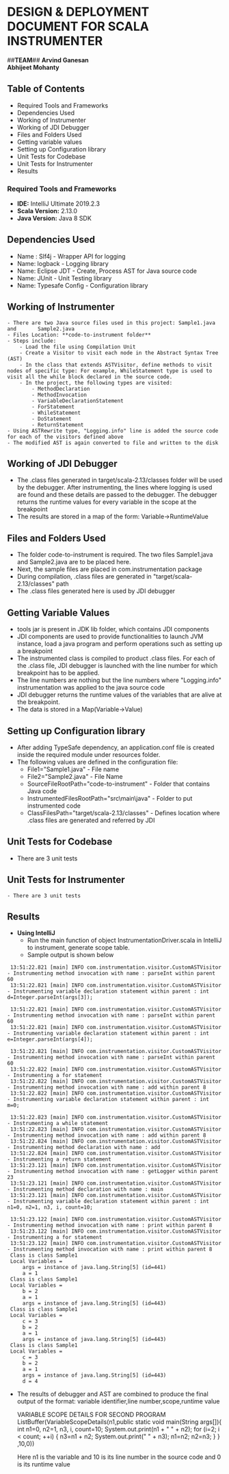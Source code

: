 # DESIGN & DEPLOYMENT DOCUMENT FOR SCALA INSTRUMENTER

##**TEAM**##
**Arvind Ganesan** <br>
**Abhijeet Mohanty**

## Table of Contents
  - Required Tools and Frameworks
  - Dependencies Used
  - Working of Instrumenter
  - Working of JDI Debugger
  - Files and Folders Used
  - Getting variable values
  - Setting up Configuration library
  - Unit Tests for Codebase
  - Unit Tests for Instrumenter
  - Results
  
### Required Tools and Frameworks

 - **IDE:** IntelliJ Ultimate 2019.2.3
 - **Scala Version:** 2.13.0
 - **Java Version:** Java 8 SDK

## Dependencies Used
    
  - Name : Slf4j - Wrapper API for logging
 - Name: logback - Logging library
 - Name: Eclipse JDT - Create, Process AST for Java source code
 - Name: JUnit - Unit Testing library
 - Name: Typesafe Config - Configuration library
       
   
## Working of Instrumenter
    - There are two Java source files used in this project: Sample1.java and       Sample2.java
    - Files Location: **code-to-instrument folder**
    - Steps include:
        - Load the file using Compilation Unit
        - Create a Visitor to visit each node in the Abstract Syntax Tree (AST)
        - In the class that extends ASTVisitor, define methods to visit nodes of specific type: For example, WhileStatement type is used to visit all the while block declared in the source code. 
        - In the project, the following types are visited:
            - MethodDeclaration
            - MethodInvocation
            - VariableDeclarationStatement
            - ForStatement
            - WhileStatement
            - DoStatement
            - ReturnStatement
    - Using ASTRewrite type, "Logging.info" line is added the source code for each of the visitors defined above
    - The modified AST is again converted to file and written to the disk


## Working of JDI Debugger
 -   The .class files generated in target/scala-2.13/classes folder will be used
 by the debugger. After instrumenting, the lines where logging is used are found and these details
 are passed to the debugger. The debugger returns the runtime values for every variable in the scope
 at the breakpoint
 - The results are stored in a map of the form: Variable->RuntimeValue


## Files and Folders Used
 - The folder code-to-instrument is required. The two files Sample1.java and Sample2.java are to be placed here.
 - Next, the sample files are placed in com.instrumentation package
 - During compilation, .class files are generated in "target/scala-2.13/classes" path
 - The .class files generated here is used by JDI debugger



## Getting Variable Values
 - tools jar is present in JDK lib folder, which contains JDI components
 - JDI components are used to provide functionalities to launch JVM instance, load a java program and perform operations such as setting up a breakpoint
 - The instrumented class is compiled to product .class files. For each of the .class file, JDI debugger is launched with the line number for which breakpoint has to be applied. 
 - The line numbers are nothing but the line numbers where "Logging.info" instrumentation was applied to the java source code
 - JDI debugger returns the runtime values of the variables that are alive at the breakpoint. 
 - The data is stored in a Map(Variable->Value)

## Setting up Configuration library
   - After adding TypeSafe dependency, an application.conf file 
     is created inside the required module under resources folder.
   - The following values are defined in the configuration file:
        -   File1="Sample1.java" - File name
        -   File2="Sample2.java" - File Name
        -   SourceFileRootPath="code-to-instrument" - Folder that contains Java code
        -   InstrumentedFilesRootPath="src\\main\\java" - Folder to put instrumented code
        -   ClassFilesPath="target/scala-2.13/classes" - Defines location where .class files are generated and referred by JDI

## Unit Tests for Codebase
 - There are 3 unit tests


## Unit Tests for Instrumenter
    - There are 3 unit tests



## Results
-   **Using IntelliJ**
    - Run the main function of object InstrumentationDriver.scala in IntelliJ to instrument, generate scope table.
    - Sample output is shown below<br>
   ``` 
    13:51:22.821 [main] INFO com.instrumentation.visitor.CustomASTVisitor - Instrumenting method invocation with name : parseInt within parent 60
    13:51:22.821 [main] INFO com.instrumentation.visitor.CustomASTVisitor - Instrumenting variable declaration statement within parent : int d=Integer.parseInt(args[3]);
    
    13:51:22.821 [main] INFO com.instrumentation.visitor.CustomASTVisitor - Instrumenting method invocation with name : parseInt within parent 60
    13:51:22.821 [main] INFO com.instrumentation.visitor.CustomASTVisitor - Instrumenting variable declaration statement within parent : int e=Integer.parseInt(args[4]);
    
    13:51:22.821 [main] INFO com.instrumentation.visitor.CustomASTVisitor - Instrumenting method invocation with name : parseInt within parent 60
    13:51:22.822 [main] INFO com.instrumentation.visitor.CustomASTVisitor - Instrumenting a for statement
    13:51:22.822 [main] INFO com.instrumentation.visitor.CustomASTVisitor - Instrumenting method invocation with name : add within parent 8
    13:51:22.822 [main] INFO com.instrumentation.visitor.CustomASTVisitor - Instrumenting variable declaration statement within parent : int m=0;
    
    13:51:22.823 [main] INFO com.instrumentation.visitor.CustomASTVisitor - Instrumenting a while statement
    13:51:22.823 [main] INFO com.instrumentation.visitor.CustomASTVisitor - Instrumenting method invocation with name : add within parent 8
    13:51:22.824 [main] INFO com.instrumentation.visitor.CustomASTVisitor - Instrumenting method declaration with name : add
    13:51:22.824 [main] INFO com.instrumentation.visitor.CustomASTVisitor - Instrumenting a return statement
    13:51:23.121 [main] INFO com.instrumentation.visitor.CustomASTVisitor - Instrumenting method invocation with name : getLogger within parent 23
    13:51:23.121 [main] INFO com.instrumentation.visitor.CustomASTVisitor - Instrumenting method declaration with name : main
    13:51:23.121 [main] INFO com.instrumentation.visitor.CustomASTVisitor - Instrumenting variable declaration statement within parent : int n1=0, n2=1, n3, i, count=10;
    
    13:51:23.122 [main] INFO com.instrumentation.visitor.CustomASTVisitor - Instrumenting method invocation with name : print within parent 8
    13:51:23.122 [main] INFO com.instrumentation.visitor.CustomASTVisitor - Instrumenting a for statement
    13:51:23.122 [main] INFO com.instrumentation.visitor.CustomASTVisitor - Instrumenting method invocation with name : print within parent 8
    Class is class Sample1
    Local Variables =
    	args = instance of java.lang.String[5] (id=441)
    	a = 1
    Class is class Sample1
    Local Variables =
    	b = 2
    	a = 1
    	args = instance of java.lang.String[5] (id=443)
    Class is class Sample1
    Local Variables =
    	c = 3
    	b = 2
    	a = 1
    	args = instance of java.lang.String[5] (id=443)
    Class is class Sample1
    Local Variables =
    	c = 3
    	b = 2
    	a = 1
    	args = instance of java.lang.String[5] (id=443)
    	d = 4

```

   - The results of debugger and AST are combined to produce
       the final output of the format: variable identifier,line number,scope,runtime value
       
       VARIABLE SCOPE DETAILS FOR SECOND PROGRAM
       ListBuffer(VariableScopeDetails(n1,public static void main(String args[]){
         int n1=0, n2=1, n3, i, count=10;
         System.out.print(n1 + " " + n2);
         for (i=2; i < count; ++i) {
           n3=n1 + n2;
           System.out.print(" " + n3);
           n1=n2;
           n2=n3;
         }
       }
       ,10,0))
       
       Here n1 is the variable and 10 is its line number in the source code
       and 0 is its runtime value